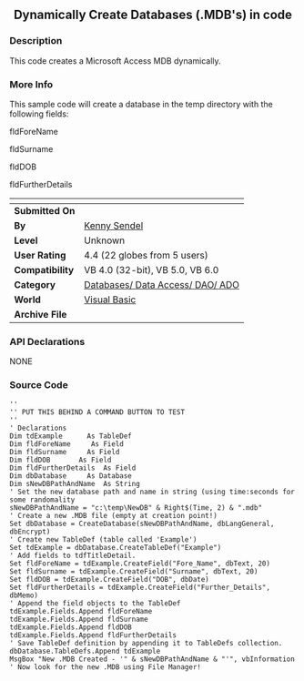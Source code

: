 ﻿<div align="center">

## Dynamically Create Databases \(\.MDB's\) in code


</div>

### Description

This code creates a Microsoft Access MDB dynamically.
 
### More Info
 
This sample code will create a database in the temp directory with the following fields:

fldForeName

fldSurname

fldDOB

fldFurtherDetails


<span>             |<span>
---                |---
**Submitted On**   |
**By**             |[Kenny Sendel](https://github.com/Planet-Source-Code/PSCIndex/blob/master/ByAuthor/kenny-sendel.md)
**Level**          |Unknown
**User Rating**    |4.4 (22 globes from 5 users)
**Compatibility**  |VB 4\.0 \(32\-bit\), VB 5\.0, VB 6\.0
**Category**       |[Databases/ Data Access/ DAO/ ADO](https://github.com/Planet-Source-Code/PSCIndex/blob/master/ByCategory/databases-data-access-dao-ado__1-6.md)
**World**          |[Visual Basic](https://github.com/Planet-Source-Code/PSCIndex/blob/master/ByWorld/visual-basic.md)
**Archive File**   |[](https://github.com/Planet-Source-Code/kenny-sendel-dynamically-create-databases-mdb-s-in-code__1-1253/archive/master.zip)

### API Declarations

NONE


### Source Code

```
''
'' PUT THIS BEHIND A COMMAND BUTTON TO TEST
''
' Declarations
Dim tdExample      As TableDef
Dim fldForeName     As Field
Dim fldSurname     As Field
Dim fldDOB       As Field
Dim fldFurtherDetails  As Field
Dim dbDatabase     As Database
Dim sNewDBPathAndName  As String
' Set the new database path and name in string (using time:seconds for some randomality
sNewDBPathAndName = "c:\temp\NewDB" & Right$(Time, 2) & ".mdb"
' Create a new .MDB file (empty at creation point!)
Set dbDatabase = CreateDatabase(sNewDBPathAndName, dbLangGeneral, dbEncrypt)
' Create new TableDef (table called 'Example')
Set tdExample = dbDatabase.CreateTableDef("Example")
' Add fields to tdfTitleDetail.
Set fldForeName = tdExample.CreateField("Fore_Name", dbText, 20)
Set fldSurname = tdExample.CreateField("Surname", dbText, 20)
Set fldDOB = tdExample.CreateField("DOB", dbDate)
Set fldFurtherDetails = tdExample.CreateField("Further_Details", dbMemo)
' Append the field objects to the TableDef
tdExample.Fields.Append fldForeName
tdExample.Fields.Append fldSurname
tdExample.Fields.Append fldDOB
tdExample.Fields.Append fldFurtherDetails
' Save TableDef definition by appending it to TableDefs collection.
dbDatabase.TableDefs.Append tdExample
MsgBox "New .MDB Created - '" & sNewDBPathAndName & "'", vbInformation
' Now look for the new .MDB using File Manager!
```

